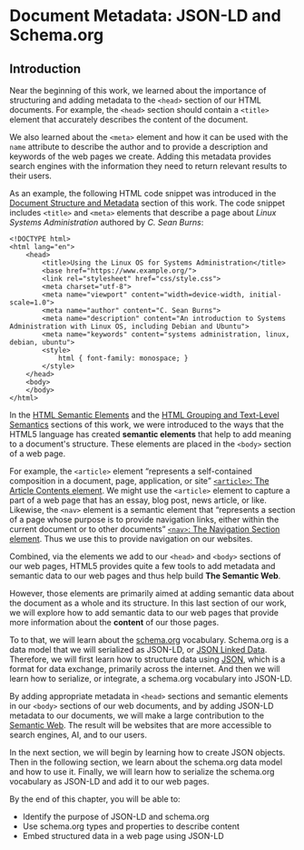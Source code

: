 # Document Metadata: JSON-LD and Schema.org

## Introduction

Near the beginning of this work, we learned about the importance of structuring and
adding metadata to the `<head>` section of our HTML documents.
For example, the `<head>` section should contain a `<title>` element that accurately describes the content of the document.

We also learned about the `<meta>` element and how it can be used with the `name` attribute to describe the
author and to provide a description and keywords of the web pages we create.
Adding this metadata provides search engines with the information they need to return relevant results to their users.

As an example, the following HTML code snippet was introduced in the
[Document Structure and Metadata](2a-document-structure-and-metadata.html) section of this work.
The code snippet includes `<title>` and `<meta>` elements that describe a page about *Linux Systems Administration*
authored by *C. Sean Burns*:

```
<!DOCTYPE html>
<html lang="en">
    <head>
        <title>Using the Linux OS for Systems Administration</title>
        <base href="https://www.example.org/">
        <link rel="stylesheet" href="css/style.css">
        <meta charset="utf-8">
        <meta name="viewport" content="width=device-width, initial-scale=1.0">
        <meta name="author" content="C. Sean Burns">
        <meta name="description" content="An introduction to Systems Administration with Linux OS, including Debian and Ubuntu">
        <meta name="keywords" content="systems administration, linux, debian, ubuntu">
        <style>
            html { font-family: monospace; }
        </style> 
    </head>
    <body>
    </body>
</html>
```

In the [HTML Semantic Elements](2b-section-elements.html) and the
[HTML Grouping and Text-Level Semantics](2c-grouping-semantic-elements.html) sections of this work,
we were introduced to the ways that the HTML5 language has created **semantic elements** that help to add meaning to a document's structure.
These elements are placed in the `<body>` section of a web page.

For example, the `<article>` element
<q>represents a self-contained composition in a document, page, application, or site</q>
[`<article>`: The Article Contents element][article_mdn].
We might use the `<article>` element to capture a part of a web page that has an essay, blog post, news article, or like.
Likewise, the `<nav>` element is a semantic element that
<q>represents a section of a page whose purpose is to provide navigation links, either within the current document or to other documents</q> 
[`<nav>`: The Navigation Section element][nav_mdn].
Thus we use this to provide navigation on our websites.

Combined, via the elements we add to our `<head>` and `<body>` sections of our web pages,
HTML5 provides quite a few tools to add metadata and semantic data to our web pages and thus help build **The Semantic Web**.

However, those elements are primarily aimed at adding semantic data about the document as a whole and its structure.
In this last section of our work, we will explore how to add semantic data to our web pages that provide
more information about the **content** of our those pages.

To to that, we will learn about the [schema.org][schema] vocabulary.
Schema.org is a data model that we will serialized as JSON-LD, or [JSON Linked Data][json_ld_wiki].
Therefore, we will first learn how to structure data using [JSON][json_wiki],
which is a format for data exchange, primarily across the internet.
And then we will learn how to serialize, or integrate, a schema.org vocabulary into JSON-LD.

By adding appropriate metadata in `<head>` sections and semantic elements in our `<body>` sections of our web documents,
and by adding JSON-LD metadata to our documents, we will make a large contribution to the [Semantic Web][semantic_web_wiki].
The result will be websites that are more accessible to search engines, AI, and to our users.

In the next section, we will begin by learning how to create JSON objects.
Then in the following section, we learn about the schema.org data model and how to use it.
Finally, we will learn how to serialize the schema.org vocabulary as JSON-LD and add it to our web pages.

By the end of this chapter, you will be able to:

- Identify the purpose of JSON-LD and schema.org
- Use schema.org types and properties to describe content
- Embed structured data in a web page using JSON-LD

[semantic_web_wiki]:https://en.wikipedia.org/wiki/Semantic_Web
[json_wiki]:https://en.wikipedia.org/wiki/JSON
[json_ld_wiki]:https://en.wikipedia.org/wiki/JSON-LD
[nav_mdn]:https://developer.mozilla.org/en-US/docs/Web/HTML/Element/nav
[article_mdn]:https://developer.mozilla.org/en-US/docs/Web/HTML/Element/article
[schema]:https://schema.org/

<!--
## References

Iliadis, A., Acker, A., Stevens, W., & Kavakli, S. B. (2025).
One schema to rule them all: How Schema.org models the world of search.
*Journal of the Association for Information Science and Technology, 76*(2), 460–523.
[doi.org/10.1002/asi.24744](https://doi.org/10.1002/asi.24744)
-->
